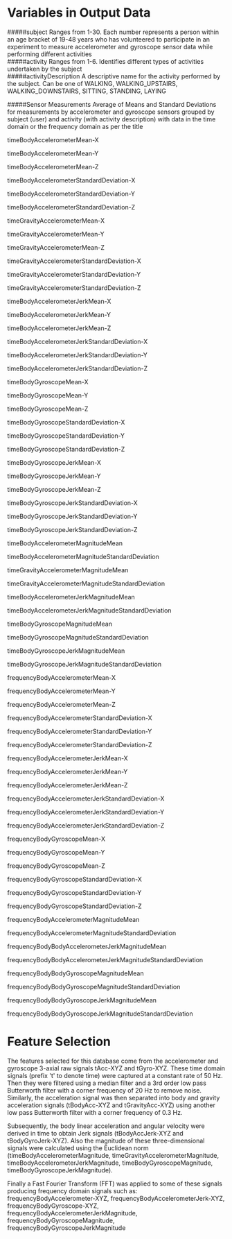Variables in Output Data
=================

#####subject
Ranges from 1-30. Each number represents a person within an age bracket of 19-48 years who has volunteered to participate in an experiment to measure accelerometer and gyroscope sensor data while performing different activities                                           
#####activity
Ranges from 1-6. Identifies different types of activities undertaken by the subject           
#####activityDescription
A descriptive name for the activity performed by the subject. Can be one of WALKING, WALKING_UPSTAIRS, WALKING_DOWNSTAIRS, SITTING, STANDING, LAYING

#####Sensor Measurements
Average of Means and Standard Deviations for measurements by accelerometer and gyroscope sensors grouped by subject (user) and activity (with activity description) with data in the time domain or the frequency domain as per the title

timeBodyAccelerometerMean-X

timeBodyAccelerometerMean-Y

timeBodyAccelerometerMean-Z

timeBodyAccelerometerStandardDeviation-X

timeBodyAccelerometerStandardDeviation-Y

timeBodyAccelerometerStandardDeviation-Z

timeGravityAccelerometerMean-X

timeGravityAccelerometerMean-Y

timeGravityAccelerometerMean-Z

timeGravityAccelerometerStandardDeviation-X

timeGravityAccelerometerStandardDeviation-Y

timeGravityAccelerometerStandardDeviation-Z

timeBodyAccelerometerJerkMean-X

timeBodyAccelerometerJerkMean-Y

timeBodyAccelerometerJerkMean-Z

timeBodyAccelerometerJerkStandardDeviation-X

timeBodyAccelerometerJerkStandardDeviation-Y

timeBodyAccelerometerJerkStandardDeviation-Z

timeBodyGyroscopeMean-X

timeBodyGyroscopeMean-Y

timeBodyGyroscopeMean-Z

timeBodyGyroscopeStandardDeviation-X

timeBodyGyroscopeStandardDeviation-Y

timeBodyGyroscopeStandardDeviation-Z

timeBodyGyroscopeJerkMean-X

timeBodyGyroscopeJerkMean-Y

timeBodyGyroscopeJerkMean-Z

timeBodyGyroscopeJerkStandardDeviation-X

timeBodyGyroscopeJerkStandardDeviation-Y

timeBodyGyroscopeJerkStandardDeviation-Z

timeBodyAccelerometerMagnitudeMean

timeBodyAccelerometerMagnitudeStandardDeviation

timeGravityAccelerometerMagnitudeMean

timeGravityAccelerometerMagnitudeStandardDeviation

timeBodyAccelerometerJerkMagnitudeMean

timeBodyAccelerometerJerkMagnitudeStandardDeviation

timeBodyGyroscopeMagnitudeMean         

timeBodyGyroscopeMagnitudeStandardDeviation

timeBodyGyroscopeJerkMagnitudeMean

timeBodyGyroscopeJerkMagnitudeStandardDeviation

frequencyBodyAccelerometerMean-X

frequencyBodyAccelerometerMean-Y

frequencyBodyAccelerometerMean-Z

frequencyBodyAccelerometerStandardDeviation-X

frequencyBodyAccelerometerStandardDeviation-Y

frequencyBodyAccelerometerStandardDeviation-Z

frequencyBodyAccelerometerJerkMean-X

frequencyBodyAccelerometerJerkMean-Y

frequencyBodyAccelerometerJerkMean-Z

frequencyBodyAccelerometerJerkStandardDeviation-X

frequencyBodyAccelerometerJerkStandardDeviation-Y

frequencyBodyAccelerometerJerkStandardDeviation-Z

frequencyBodyGyroscopeMean-X

frequencyBodyGyroscopeMean-Y

frequencyBodyGyroscopeMean-Z

frequencyBodyGyroscopeStandardDeviation-X

frequencyBodyGyroscopeStandardDeviation-Y

frequencyBodyGyroscopeStandardDeviation-Z

frequencyBodyAccelerometerMagnitudeMean

frequencyBodyAccelerometerMagnitudeStandardDeviation

frequencyBodyBodyAccelerometerJerkMagnitudeMean

frequencyBodyBodyAccelerometerJerkMagnitudeStandardDeviation

frequencyBodyBodyGyroscopeMagnitudeMean

frequencyBodyBodyGyroscopeMagnitudeStandardDeviation

frequencyBodyBodyGyroscopeJerkMagnitudeMean

frequencyBodyBodyGyroscopeJerkMagnitudeStandardDeviation


Feature Selection 
=================

The features selected for this database come from the accelerometer and gyroscope 3-axial raw signals tAcc-XYZ and tGyro-XYZ. These time domain signals (prefix 't' to denote time) were captured at a constant rate of 50 Hz. Then they were filtered using a median filter and a 3rd order low pass Butterworth filter with a corner frequency of 20 Hz to remove noise. Similarly, the acceleration signal was then separated into body and gravity acceleration signals (tBodyAcc-XYZ and tGravityAcc-XYZ) using another low pass Butterworth filter with a corner frequency of 0.3 Hz. 

Subsequently, the body linear acceleration and angular velocity were derived in time to obtain Jerk signals (tBodyAccJerk-XYZ and tBodyGyroJerk-XYZ). Also the magnitude of these three-dimensional signals were calculated using the Euclidean norm (timeBodyAccelerometerMagnitude, timeGravityAccelerometerMagnitude, timeBodyAccelerometerJerkMagnitude, timeBodyGyroscopeMagnitude, timeBodyGyroscopeJerkMagnitude). 

Finally a Fast Fourier Transform (FFT) was applied to some of these signals producing frequency domain signals such as: frequencyBodyAccelerometer-XYZ, frequencyBodyAccelerometerJerk-XYZ, frequencyBodyGyroscope-XYZ, frequencyBodyAccelerometerJerkMagnitude, frequencyBodyGyroscopeMagnitude, frequencyBodyGyroscopeJerkMagnitude

